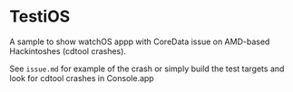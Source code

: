 # TestiOS

A sample to show watchOS appp with CoreData issue on AMD-based Hackintoshes (cdtool crashes). 

See `issue.md` for example of the crash or simply build the test targets and look for cdtool crashes in Console.app
